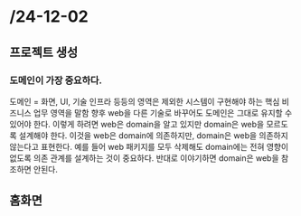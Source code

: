 # /24-12-02

## 프로젝트 생성

### 도메인이 가장 중요하다.
도메인 = 화면, UI, 기술 인프라 등등의 영역은 제외한 시스템이 구현해야 하는 핵심 비즈니스 업무 영역을 말함
향후 web을 다른 기술로 바꾸어도 도메인은 그대로 유지할 수 있어야 한다.
이렇게 하려면 web은 domain을 알고 있지만 domain은 web을 모르도록 설계해야 한다.
이것을 web은 domain에 의존하지만, domain은 web을 의존하지 않는다고 표현한다.
예를 들어 web 패키지를 모두 삭제해도 domain에는 전혀 영향이 없도록 의존 관계를 설계하는 것이 중요하다.
반대로 이야기하면 domain은 web을 참조하면 안된다.

## 홈화면
